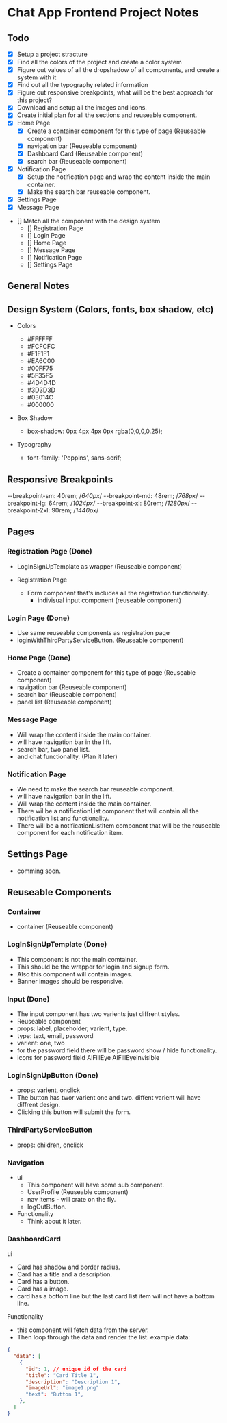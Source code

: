 # Chat App Frontend Project Notes

## Todo

- [x] Setup a project stracture
- [x] Find all the colors of the project and create a color system
- [x] Figure out values of all the dropshadow of all components, and create a system with it
- [x] Find out all the typography related information
- [x] Figure out responsive breakpoints, what will be the best approach for this project?
- [x] Download and setup all the images and icons.
- [x] Create initial plan for all the sections and reuseable component.
- [x] Home Page
  - [x] Create a container component for this type of page (Reuseable component)
  - [x] navigation bar (Reuseable component)
  - [x] Dashboard Card (Reuseable component)
  - [x] search bar (Reuseable component)
- [x] Notification Page
  - [x] Setup the notification page and wrap the content inside the main container.
  - [x] Make the search bar reuseable component.
- [x] Settings Page
- [x] Message Page

- [] Match all the component with the design system
  - [] Registration Page
  - [] Login Page
  - [] Home Page
  - [] Message Page
  - [] Notification Page
  - [] Settings Page

## General Notes

## Design System (Colors, fonts, box shadow, etc)

- Colors

  - #FFFFFF
  - #FCFCFC
  - #F1F1F1
  - #EA6C00
  - #00FF75
  - #5F35F5
  - #4D4D4D
  - #3D3D3D
  - #03014C
  - #000000

- Box Shadow

  - box-shadow: 0px 4px 4px 0px rgba(0,0,0,0.25);

- Typography
  - font-family: 'Poppins', sans-serif;

## Responsive Breakpoints

--breakpoint-sm: 40rem; /_640px_/
--breakpoint-md: 48rem; /_768px_/
--breakpoint-lg: 64rem; /_1024px_/
--breakpoint-xl: 80rem; /_1280px_/
--breakpoint-2xl: 90rem; /_1440px_/

## Pages

### Registration Page (Done)

- LogInSignUpTemplate as wrapper (Reuseable component)

- Registration Page
  - Form component that's includes all the registration functionality.
    - indivisual input component (reuseable component)

### Login Page (Done)

- Use same reuseable components as registration page
- loginWithThirdPartyServiceButton. (Reuseable component)

### Home Page (Done)

- Create a container component for this type of page (Reuseable component)
- navigation bar (Reuseable component)
- search bar (Reuseable component)
- panel list (Reuseable component)

### Message Page

- Will wrap the content inside the main container.
- will have navigation bar in the lift.
- search bar, two panel list.
- and chat functionality. (Plan it later)

### Notification Page

- We need to make the search bar reuseable component.
- will have navigation bar in the lift.
- Will wrap the content inside the main container.
- There wil be a notificationList component that will contain all the notification list and functionality.
- There will be a notificationListItem component that will be the reuseable component for each notification item.

## Settings Page

- comming soon.

## Reuseable Components

### Container

- container (Reuseable component)

### LogInSignUpTemplate (Done)

- This component is not the main comtainer.
- This should be the wrapper for login and signup form.
- Also this component will contain images.
- Banner images should be responsive.

### Input (Done)

- The input component has two varients just diffrent styles.
- Reuseable component
- props: label, placeholder, varient, type.
- type: text, email, password
- varient: one, two
- for the password field there will be password show / hide functionality.
- icons for password field
  AiFillEye
  AiFillEyeInvisible

### LoginSignUpButton (Done)

- props: varient, onclick
- The button has twor varient one and two. diffent varient will have diffrent design.
- Clicking this button will submit the form.

### ThirdPartyServiceButton

- props: children, onclick

### Navigation

- ui
  - This component will have some sub component.
  - UserProfile (Reuseable component)
  - nav items - will crate on the fly.
  - logOutButton.
- Functionality
  - Think about it later.

### DashboardCard

ui

- Card has shadow and border radius.
- Card has a title and a description.
- Card has a button.
- Card has a image.
- card has a bottom line but the last card list item will not have a bottom line.

Functionality

- this component will fetch data from the server.
- Then loop through the data and render the list.
  example data:

```json
{
  "data": [
    {
      "id": 1, // unique id of the card
      "title": "Card Title 1",
      "description": "Description 1",
      "imageUrl": "image1.png"
      "text": "Button 1",
    },
  ]
}
```
